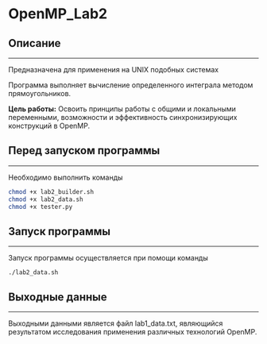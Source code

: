 # OpenMP_Lab2

## Описание
- - - - - - - - - - - - -
Предназначена для применения на UNIX подобных системах

Программа выполняет вычисление определенного интеграла методом прямоугольников.

**Цель работы:** Освоить принципы работы с общими и локальными переменными, возможности и эффективность синхронизирующих конструкций в OpenMP.

## Перед запуском программы
- - - - - - - - - - - - -
Необходимо выполнить команды

```Bash
chmod +x lab2_builder.sh
chmod +x lab2_data.sh
chmod +x tester.py
```

## Запуск программы
- - - - - - - - - - - - -

Запуск программы осуществляется при помощи команды

```
./lab2_data.sh
```

## Выходные данные
- - - - - - - - - - - - -

Выходными данными является файл lab1_data.txt, являющийся результатом исследования применения различных технологий
OpenMP.
